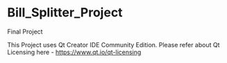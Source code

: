 # Bill_Splitter_Project
Final Project

This Project uses Qt Creator IDE Community Edition. Please refer about Qt Licensing here - https://www.qt.io/qt-licensing
